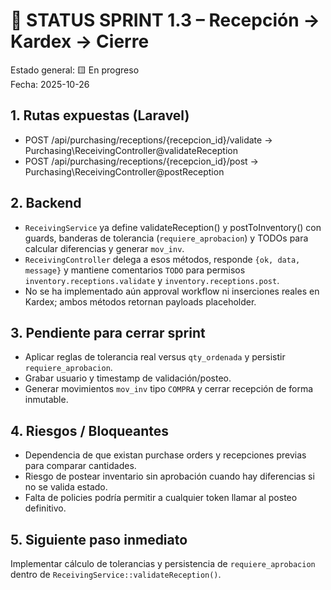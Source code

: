 # 🧭 STATUS SPRINT 1.3 – Recepción → Kardex → Cierre

Estado general: 🟨 En progreso  
Fecha: 2025-10-26

## 1. Rutas expuestas (Laravel)
- POST /api/purchasing/receptions/{recepcion_id}/validate -> Purchasing\ReceivingController@validateReception
- POST /api/purchasing/receptions/{recepcion_id}/post -> Purchasing\ReceivingController@postReception

## 2. Backend
- `ReceivingService` ya define validateReception() y postToInventory() con guards, banderas de tolerancia (`requiere_aprobacion`) y TODOs para calcular diferencias y generar `mov_inv`.
- `ReceivingController` delega a esos métodos, responde `{ok, data, message}` y mantiene comentarios `TODO` para permisos `inventory.receptions.validate` y `inventory.receptions.post`.
- No se ha implementado aún approval workflow ni inserciones reales en Kardex; ambos métodos retornan payloads placeholder.

## 3. Pendiente para cerrar sprint
- Aplicar reglas de tolerancia real versus `qty_ordenada` y persistir `requiere_aprobacion`.
- Grabar usuario y timestamp de validación/posteo.
- Generar movimientos `mov_inv` tipo `COMPRA` y cerrar recepción de forma inmutable.

## 4. Riesgos / Bloqueantes
- Dependencia de que existan purchase orders y recepciones previas para comparar cantidades.
- Riesgo de postear inventario sin aprobación cuando hay diferencias si no se valida estado.
- Falta de policies podría permitir a cualquier token llamar al posteo definitivo.

## 5. Siguiente paso inmediato
Implementar cálculo de tolerancias y persistencia de `requiere_aprobacion` dentro de `ReceivingService::validateReception()`.
